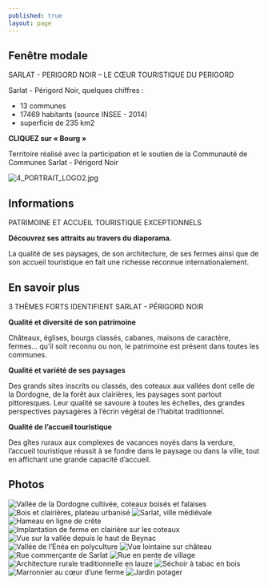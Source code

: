 ```yaml
---
published: true
layout: page
---
```


## Fenêtre modale
SARLAT - PERIGORD NOIR – LE CŒUR TOURISTIQUE DU PERIGORD

Sarlat - Périgord Noir, quelques chiffres :

- 13 communes
- 17469 habitants (source INSEE - 2014)
- superficie de 235 km2

**CLIQUEZ sur « Bourg »**

Territoire réalisé avec la participation et le soutien de la Communauté de Communes Sarlat - Périgord Noir

![4_PORTRAIT_LOGO2.jpg]({{site.baseurl}}/data/images/4/portrait/4_PORTRAIT_LOGO2.jpg)

## Informations
PATRIMOINE ET ACCUEIL TOURISTIQUE EXCEPTIONNELS

**Découvrez ses attraits au travers du diaporama.**

La qualité de ses paysages, de son architecture, de ses fermes ainsi que de son accueil touristique en fait une richesse reconnue internationalement.

## En savoir plus
3 THÈMES FORTS IDENTIFIENT SARLAT - PÉRIGORD NOIR

**Qualité et diversité de son patrimoine**

Châteaux, églises, bourgs classés, cabanes, maisons de caractère, fermes… qu’il soit reconnu ou non, le patrimoine est présent dans toutes les communes.

**Qualité et variété de ses paysages**

Des grands sites inscrits ou classés, des coteaux aux vallées dont celle de la Dordogne, de la forêt aux clairières, les paysages sont partout pittoresques. Leur qualité se savoure à toutes les échelles, des grandes perspectives paysagères à l’écrin végétal de l’habitat traditionnel. 

**Qualité de l’accueil touristique**

Des gîtes ruraux aux complexes de vacances noyés dans la verdure, l’accueil touristique réussit à se fondre dans le paysage ou dans la ville, tout en affichant une grande capacité d’accueil. 

## Photos
![Vallée de la Dordogne cultivée, coteaux boisés et falaises](/data/images/4/portrait/4_PORTRAIT_01.jpg)
![Bois et clairières, plateau urbanisé](/data/images/4/portrait/4_PORTRAIT_02.jpg)
![Sarlat, ville médiévale](/data/images/4/portrait/4_PORTRAIT_03.jpg)
![Hameau en ligne de crête](/data/images/4/portrait/4_PORTRAIT_04.jpg)
![Implantation de ferme en clairière sur les coteaux](/data/images/4/portrait/4_PORTRAIT_05.jpg)
![Vue sur la vallée depuis le haut de Beynac](/data/images/4/portrait/4_PORTRAIT_06.jpg)
![Vallée de l’Enéa en polyculture](/data/images/4/portrait/4_PORTRAIT_07.jpg)
![Vue lointaine sur château](/data/images/4/portrait/4_PORTRAIT_08.jpg)
![Rue commerçante de Sarlat](/data/images/4/portrait/4_PORTRAIT_09.jpg)
![Rue en pente de village](/data/images/4/portrait/4_PORTRAIT_10.jpg)
![Architecture rurale traditionnelle en lauze](/data/images/4/portrait/4_PORTRAIT_11.jpg)
![Séchoir à tabac en bois](/data/images/4/portrait/4_PORTRAIT_12.jpg)
![Marronnier au cœur d’une ferme](/data/images/4/portrait/4_PORTRAIT_13.jpg)
![Jardin potager](/data/images/4/portrait/4_PORTRAIT_14.jpg)

